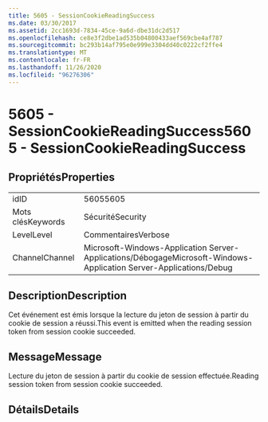 ```yaml
---
title: 5605 - SessionCookieReadingSuccess
ms.date: 03/30/2017
ms.assetid: 2cc1693d-7834-45ce-9a6d-dbe31dc2d517
ms.openlocfilehash: ce8e3f2dbe1ad535b04800433aef569cbe4af787
ms.sourcegitcommit: bc293b14af795e0e999e3304dd40c0222cf2ffe4
ms.translationtype: MT
ms.contentlocale: fr-FR
ms.lasthandoff: 11/26/2020
ms.locfileid: "96276306"
---
```

# <a name="5605---sessioncookiereadingsuccess"></a><span data-ttu-id="a4806-102">5605 - SessionCookieReadingSuccess</span><span class="sxs-lookup"><span data-stu-id="a4806-102">5605 - SessionCookieReadingSuccess</span></span>

## <a name="properties"></a><span data-ttu-id="a4806-103">Propriétés</span><span class="sxs-lookup"><span data-stu-id="a4806-103">Properties</span></span>  
  
|||  
|-|-|  
|<span data-ttu-id="a4806-104">id</span><span class="sxs-lookup"><span data-stu-id="a4806-104">ID</span></span>|<span data-ttu-id="a4806-105">5605</span><span class="sxs-lookup"><span data-stu-id="a4806-105">5605</span></span>|  
|<span data-ttu-id="a4806-106">Mots clés</span><span class="sxs-lookup"><span data-stu-id="a4806-106">Keywords</span></span>|<span data-ttu-id="a4806-107">Sécurité</span><span class="sxs-lookup"><span data-stu-id="a4806-107">Security</span></span>|  
|<span data-ttu-id="a4806-108">Level</span><span class="sxs-lookup"><span data-stu-id="a4806-108">Level</span></span>|<span data-ttu-id="a4806-109">Commentaires</span><span class="sxs-lookup"><span data-stu-id="a4806-109">Verbose</span></span>|  
|<span data-ttu-id="a4806-110">Channel</span><span class="sxs-lookup"><span data-stu-id="a4806-110">Channel</span></span>|<span data-ttu-id="a4806-111">Microsoft-Windows-Application Server-Applications/Débogage</span><span class="sxs-lookup"><span data-stu-id="a4806-111">Microsoft-Windows-Application Server-Applications/Debug</span></span>|  
  
## <a name="description"></a><span data-ttu-id="a4806-112">Description</span><span class="sxs-lookup"><span data-stu-id="a4806-112">Description</span></span>  

 <span data-ttu-id="a4806-113">Cet événement est émis lorsque la lecture du jeton de session à partir du cookie de session a réussi.</span><span class="sxs-lookup"><span data-stu-id="a4806-113">This event is emitted when the reading session token from session cookie succeeded.</span></span>  
  
## <a name="message"></a><span data-ttu-id="a4806-114">Message</span><span class="sxs-lookup"><span data-stu-id="a4806-114">Message</span></span>  

 <span data-ttu-id="a4806-115">Lecture du jeton de session à partir du cookie de session effectuée.</span><span class="sxs-lookup"><span data-stu-id="a4806-115">Reading session token from session cookie succeeded.</span></span>  
  
## <a name="details"></a><span data-ttu-id="a4806-116">Détails</span><span class="sxs-lookup"><span data-stu-id="a4806-116">Details</span></span>
